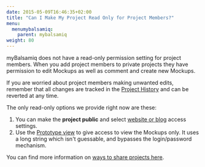 ```yaml
---
date: 2015-05-09T16:46:35+02:00
title: "Can I Make My Project Read Only for Project Members?"
menu:
  menumybalsamiq:
    parent: mybalsamiq
weight: 80
---
```


myBalsamiq does not have a read-only permission setting for project members. When you add project members to private projects they have permission to edit Mockups as well as comment and create new Mockups.

If you are worried about project members making unwanted edits, remember that all changes are tracked in the [Project History](https://docs.balsamiq.com/mybalsamiq/history/) and can be reverted at any time.

The only read-only options we provide right now are these:

1.  You can make the **project public** and select [website or blog](http://support.balsamiq.com/customer/portal/articles/112399#settingaccesscontrol) access settings.
2.  Use the [Prototype view](http://support.balsamiq.com/customer/portal/articles/235574#prototype) to give access to view the Mockups only. It uses a long string which isn't guessable, and bypasses the login/password mechanism.

You can find more information on [ways to share projects here](https://docs.balsamiq.com/mybalsamiq/sharing/).


